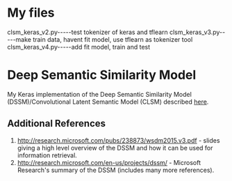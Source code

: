 # My files
clsm_keras_v2.py-----test tokenizer of keras and tflearn
clsm_keras_v3.py-----make train data, havent fit model, use tflearn as tokenizer tool
clsm_keras_v4.py-----add fit model, train and test

# Deep Semantic Similarity Model
My Keras implementation of the Deep Semantic Similarity Model (DSSM)/Convolutional Latent Semantic Model (CLSM) described [here](http://research.microsoft.com/pubs/226585/cikm2014_cdssm_final.pdf).

## Additional References
1. http://research.microsoft.com/pubs/238873/wsdm2015.v3.pdf - slides giving a high level overview of the DSSM and how it can be used for information retrieval.
2. http://research.microsoft.com/en-us/projects/dssm/ - Microsoft Research's summary of the DSSM (includes many more references).

